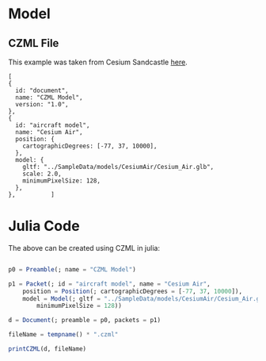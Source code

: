 # Model

## CZML File

This example was taken from Cesium Sandcastle [here](https://sandcastle.cesium.com/?src=CZML%20Model.html&label=CZML).

```
[
{
  id: "document",
  name: "CZML Model",
  version: "1.0",
},
{
  id: "aircraft model",
  name: "Cesium Air",
  position: {
    cartographicDegrees: [-77, 37, 10000],
  },
  model: {
    gltf: "../SampleData/models/CesiumAir/Cesium_Air.glb",
    scale: 2.0,
    minimumPixelSize: 128,
  },
},          ]
```

# Julia Code

The above can be created using CZML in julia:

```julia

p0 = Preamble(; name = "CZML Model")

p1 = Packet(; id = "aircraft model", name = "Cesium Air",
    position = Position(; cartographicDegrees = [-77, 37, 10000]),
    model = Model(; gltf = "../SampleData/models/CesiumAir/Cesium_Air.glb", scale = 2.0,
        minimumPixelSize = 128))

d = Document(; preamble = p0, packets = p1)

fileName = tempname() * ".czml"

printCZML(d, fileName)
```
